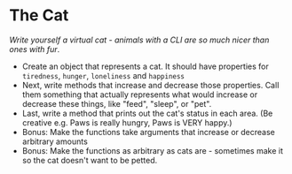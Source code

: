 # The Cat

*Write yourself a virtual cat - animals with a CLI are so much nicer than ones with fur*.

* Create an object that represents a cat. It should have properties for `tiredness`, `hunger`, `loneliness` and `happiness`
* Next, write methods that increase and decrease those properties. Call them something that actually represents what would increase or   decrease these things, like "feed", "sleep", or "pet".
* Last, write a method that prints out the cat's status in each area. (Be creative e.g. Paws is really hungry, Paws is VERY happy.)
* Bonus: Make the functions take arguments that increase or decrease arbitrary amounts
* Bonus: Make the functions as arbitrary as cats are - sometimes make it so the cat doesn't want to be petted.